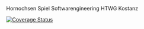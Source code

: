 Hornochsen Spiel
Softwarengineering HTWG Kostanz

[![Coverage Status](https://coveralls.io/repos/github/SeeBehr/Hornochsen/badge.svg?branch=initWindow)](https://coveralls.io/github/SeeBehr/Hornochsen?branch=initWindow)
